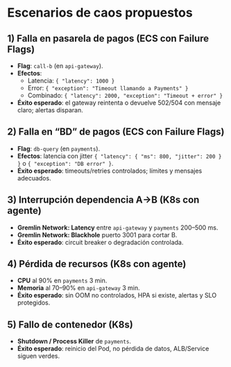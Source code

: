 # Escenarios de caos propuestos

## 1) Falla en pasarela de pagos (ECS con Failure Flags)
- **Flag**: `call-b` (en `api-gateway`).
- **Efectos**:
  - Latencia: `{ "latency": 1000 }`
  - Error: `{ "exception": "Timeout llamando a Payments" }`
  - Combinado: `{ "latency": 2000, "exception": "Timeout + error" }`
- **Éxito esperado**: el gateway reintenta o devuelve 502/504 con mensaje claro; alertas disparan.

## 2) Falla en “BD” de pagos (ECS con Failure Flags)
- **Flag**: `db-query` (en `payments`).
- **Efectos**: latencia con jitter `{ "latency": { "ms": 800, "jitter": 200 } }` o `{ "exception": "DB error" }`.
- **Éxito esperado**: timeouts/retries controlados; límites y mensajes adecuados.

## 3) Interrupción dependencia A→B (K8s con agente)
- **Gremlin Network: Latency** entre `api-gateway` y `payments` 200–500 ms.
- **Gremlin Network: Blackhole** puerto 3001 para cortar B.
- **Éxito esperado**: circuit breaker o degradación controlada.

## 4) Pérdida de recursos (K8s con agente)
- **CPU** al 90% en `payments` 3 min.
- **Memoria** al 70–90% en `api-gateway` 3 min.
- **Éxito esperado**: sin OOM no controlados, HPA si existe, alertas y SLO protegidos.

## 5) Fallo de contenedor (K8s)
- **Shutdown / Process Killer** de `payments`.
- **Éxito esperado**: reinicio del Pod, no pérdida de datos, ALB/Service siguen verdes.
